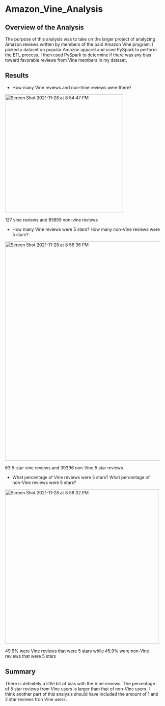 # Amazon_Vine_Analysis

## Overview of the Analysis

The purpose of this analysis was to take on the larger project of analyzing Amazon reviews written by members of the paid Amazon Vine program. I picked a dataset on popular Amazon apparel and used PySpark to perform the ETL process. I then used PySpark to determine if there was any bias toward favorable reviews from Vine members in my dataset.

## Results

- How many Vine reviews and non-Vine reviews were there?

<img width="384" alt="Screen Shot 2021-11-28 at 8 54 47 PM" src="https://user-images.githubusercontent.com/88108455/143797087-d861c4bd-01a4-4ac4-a129-d2a86e5c2f6f.png">

127 vine reviews and 85859 non-vine reviews

- How many Vine reviews were 5 stars? How many non-Vine reviews were 5 stars?

<img width="711" alt="Screen Shot 2021-11-28 at 8 56 36 PM" src="https://user-images.githubusercontent.com/88108455/143797241-4b77fe7b-fe70-48e7-81f7-e037a8c9f8ea.png">

63 5-star vine reviews and 39396 non-Vine 5 star reviews

- What percentage of Vine reviews were 5 stars? What percentage of non-Vine reviews were 5 stars?

<img width="501" alt="Screen Shot 2021-11-28 at 8 58 02 PM" src="https://user-images.githubusercontent.com/88108455/143797296-a18f7b87-64a1-4d6e-be39-80971675efff.png">

49.6% were Vine reviews that were 5 stars while 45.9% were non-Vine reviews that were 5 stars

## Summary

There is definitely a little bit of bias with the Vine reviews. The percentage of 5 star reviews from Vine users is larger than that of non-Vine users. I think another part of this analysis should have included the amount of 1 and 2 star reviews fron Vine users.
